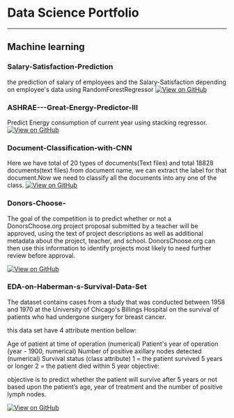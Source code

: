 # Data Science Portfolio
---
## Machine learning
### Salary-Satisfaction-Prediction 

the prediction of salary of employees and the Salary-Satisfaction depending on employee's data using RandomForestRegressor
[![View on GitHub](https://img.shields.io/badge/GitHub-View_on_GitHub-blue?logo=GitHub)](https://github.com/SaheliDas25/Salary-Satisfaction-Prediction)


### ASHRAE---Great-Energy-Predictor-III

Predict Energy consumption of current year using stacking regressor.
[![View on GitHub](https://img.shields.io/badge/GitHub-View_on_GitHub-blue?logo=GitHub)](https://github.com/SaheliDas25/ASHRAE---Great-Energy-Predictor-III)

### Document-Classification-with-CNN

Here we have total of 20 types of documents(Text files) and total 18828 documents(text files).from document name, we can extract the label for that document.Now we need to classify all the documents into any one of the class.
[![View on GitHub](https://img.shields.io/badge/GitHub-View_on_GitHub-blue?logo=GitHub)](https://github.com/SaheliDas25/Document-Classification-with-CNN)


### Donors-Choose-


The goal of the competition is to predict whether or not a DonorsChoose.org project proposal submitted by a teacher will be approved, using the text of project descriptions as well as additional metadata about the project, teacher, and school. DonorsChoose.org can then use this information to identify projects most likely to need further review before approval.

[![View on GitHub](https://img.shields.io/badge/GitHub-View_on_GitHub-blue?logo=GitHub)](https://github.com/SaheliDas25/Donors-Choose-)


### EDA-on-Haberman-s-Survival-Data-Set
The dataset contains cases from a study that was conducted between 1958 and 1970 at the University of Chicago's Billings Hospital on the survival of patients who had undergone surgery for breast cancer.

this data set have 4 attribute mention bellow:

Age of patient at time of operation (numerical) Patient's year of operation (year - 1900, numerical) Number of positive axillary nodes detected (numerical) Survival status (class attribute) 1 = the patient survived 5 years or longer 2 = the patient died within 5 year objective:

objective is to predict whether the patient will survive after 5 years or not based upon the patient’s age, year of treatment and the number of positive lymph nodes.

[![View on GitHub](https://img.shields.io/badge/GitHub-View_on_GitHub-blue?logo=GitHub)](https://github.com/SaheliDas25/EDA-on-Haberman-s-Survival-Data-Set)

